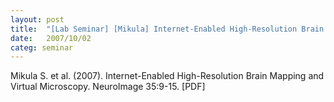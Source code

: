 ```yaml
---
layout: post
title:  "[Lab Seminar] [Mikula] Internet-Enabled High-Resolution Brain Mapping and Virtual Microscopy"
date:   2007/10/02
categ: seminar
---
```




Mikula S. et al. (2007). Internet-Enabled High-Resolution Brain Mapping and Virtual Microscopy. NeuroImage 35:9-15. [PDF]







 

